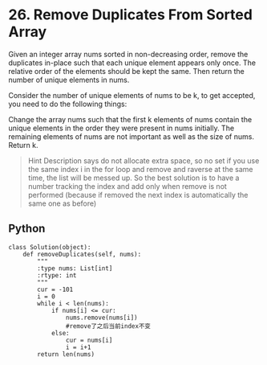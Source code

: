 # 26. Remove Duplicates From Sorted Array
Given an integer array nums sorted in non-decreasing order, remove the duplicates in-place such that each unique element appears only once. The relative order of the elements should be kept the same. Then return the number of unique elements in nums.

Consider the number of unique elements of nums to be k, to get accepted, you need to do the following things:

Change the array nums such that the first k elements of nums contain the unique elements in the order they were present in nums initially. The remaining elements of nums are not important as well as the size of nums.
Return k.

>Hint
Description says do not allocate extra space, so no set
if you use the same index i in the for loop and remove and raverse at the same time, the list will be messed up. So the best solution is to have a number tracking the index and add only when remove is not performed (because if removed the next index is automatically the same one as before)

## Python
```
class Solution(object):
    def removeDuplicates(self, nums):
        """
        :type nums: List[int]
        :rtype: int
        """
        cur = -101
        i = 0
        while i < len(nums):
            if nums[i] <= cur:
                nums.remove(nums[i])
                #remove了之后当前index不变
            else:
                cur = nums[i]
                i = i+1
        return len(nums)
```